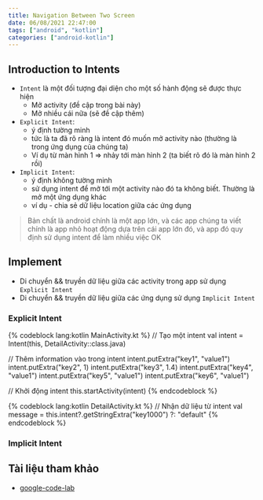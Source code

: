 ```yaml
---
title: Navigation Between Two Screen
date: 06/08/2021 22:47:00
tags: ["android", "kotlin"]
categories: ["android-kotlin"]
---
```


## Introduction to Intents

- `Intent` là một đối tượng đại diện cho một số hành động sẽ được thực hiện
  - Mở activity (đề cập trong bài này)
  - Mở nhiều cái nữa (sẽ đề cập thêm)
- `Explicit Intent`:
  - ý định tường minh
  - tức là ta đã rõ ràng là intent đó muốn mở activity nào (thường là trong ứng dụng của chúng ta)
  - Ví dụ từ màn hình 1 => nhảy tới màn hình 2 (ta biết rõ đó là màn hình 2 rồi)
- `Implicit Intent`:
  - ý định không tường minh
  - sử dụng intent để mở tới một activity nào đó ta không biết. Thường là mở một ứng dụng khác
  - ví dụ - chia sẻ dữ liệu location giữa các ứng dụng

> Bản chất là android chính là một app lớn, và các app chúng ta viết chính là app nhỏ hoạt động dựa trên cái app lớn đó, và app đó quy định sử dụng intent để làm nhiều việc OK

## Implement

- Di chuyển && truyền dữ liệu giữa các activity trong app sử dụng `Explicit Intent`
- Di chuyển && truyền dữ liệu giữa các ứng dụng sử dụng `Implicit Intent`

### Explicit Intent
{% codeblock lang:kotlin MainActivity.kt %}
// Tạo một intent
val intent = Intent(this, DetailActivity::class.java)

// Thêm information vào trong intent
intent.putExtra("key1", "value1")
intent.putExtra("key2", 1)
intent.putExtra("key3", 1.4)
intent.putExtra("key4", "value1")
intent.putExtra("key5", "value1")
intent.putExtra("key6", "value1")

// Khởi động intent
this.startActivity(intent)
{% endcodeblock %}


{% codeblock lang:kotlin DetailActivity.kt %}
// Nhận dữ liệu từ intent
val message = this.intent?.getStringExtra("key1000") ?: "default"
{% endcodeblock %}

### Implicit Intent

## Tài liệu tham khảo

- [google-code-lab](https://developer.android.com/codelabs/basic-android-kotlin-training-activities-intents?continue=https%3A%2F%2Fdeveloper.android.com%2Fcourses%2Fpathways%2Fandroid-basics-kotlin-unit-3-pathway-1%23codelab-https%3A%2F%2Fdeveloper.android.com%2Fcodelabs%2Fbasic-android-kotlin-training-activities-intents#0)